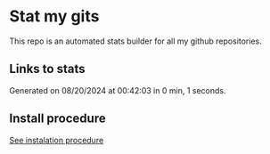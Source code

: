 # Stat my gits

This repo is an automated stats builder for all my github repositories.

## Links to stats


Generated on 08/20/2024 at 00:42:03 in 0 min, 1 seconds.

## Install procedure

[See instalation procedure](./src/install.md)

